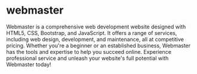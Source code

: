 # webmaster
Webmaster is a comprehensive web development website designed with HTML5, CSS, Bootstrap, and JavaScript. It offers a range of services, including web design, development, and maintenance, all at competitive pricing. Whether you're a beginner or an established business, Webmaster has the tools and expertise to help you succeed online. Experience professional service and unleash your website's full potential with Webmaster today!
